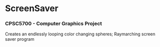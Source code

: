 # ScreenSaver
### CPSC5700 - Computer Graphics Project
Creates an endlessly looping color changing spheres;
Raymarching screen saver program
